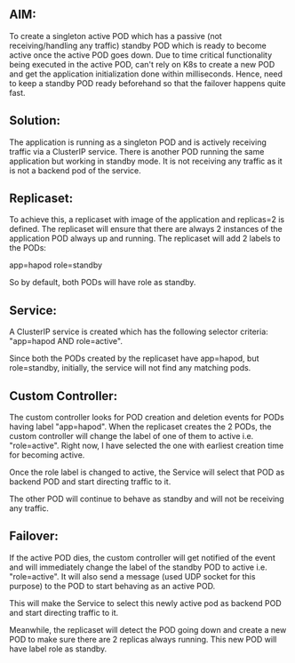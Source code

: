 

AIM:
----
To create a singleton active POD which has a passive (not receiving/handling any traffic) standby POD which is ready to become active once the active POD goes down.
Due to time critical functionality being executed in the active POD, can't rely on K8s to create a new POD and get the application initialization done within milliseconds. 
Hence, need to keep a standby POD ready beforehand so that the failover happens quite fast.






Solution:
---------

The application is running as a singleton POD and is actively receiving traffic via a ClusterIP service.
There is another POD running the same application but working in standby mode. It is not receiving any traffic as it is not a backend pod of the service.

Replicaset:
-----------
To achieve this, a replicaset with image of the application and replicas=2 is defined.
The replicaset will ensure that there are always 2 instances of the application POD always up and running.
The replicaset will add 2 labels to the PODs:

app=hapod
role=standby

So by default, both PODs will have role as standby.

Service:
--------
A ClusterIP service is created which has the following selector criteria:
"app=hapod AND role=active".

Since both the PODs created by the replicaset have app=hapod, but role=standby, initially, the service will not find any matching pods.


Custom Controller:
------------------
The custom controller looks for POD creation and deletion events for PODs having label "app=hapod".
When the replicaset creates the 2 PODs, the custom controller will change the label of one of them to active i.e. "role=active".
Right now, I have selected the one with earliest creation time for becoming active.

Once the role label is changed to active, the Service will select that POD as backend POD and start directing traffic to it.

The other POD will continue to behave as standby and will not be receiving any traffic.


Failover:
---------

If the active POD dies, the custom controller will get notified of the event and will immediately change the label of the standby POD to active i.e. "role=active".
It will also send a message (used UDP socket for this purpose) to the POD to start behaving as an active POD.

This will make the Service to select this newly active pod as backend POD and start directing traffic to it.

Meanwhile, the replicaset will detect the POD going down and create a new POD to make sure there are 2 replicas always running.
This new POD will have label role as standby.
